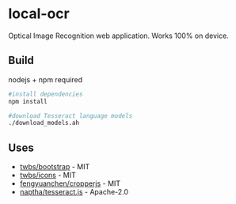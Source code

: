 # local-ocr

Optical Image Recognition web application. Works 100% on device.

## Build

nodejs + npm required

```bash
#install dependencies
npm install

#download Tesseract language models
./download_models.ah
```

## Uses

* [twbs/bootstrap](https://github.com/twbs/bootstrap) - MIT
* [twbs/icons](https://github.com/twbs/icons) - MIT
* [fengyuanchen/cropperjs](https://github.com/fengyuanchen/cropperjs) - MIT
* [naptha/tesseract.js](https://github.com/naptha/tesseract.js) - Apache-2.0

